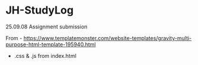 # JH-StudyLog
25.09.08 Assignment submission

From - https://www.templatemonster.com/website-templates/gravity-multi-purpose-html-template-195940.html
- .css & .js from index.html
